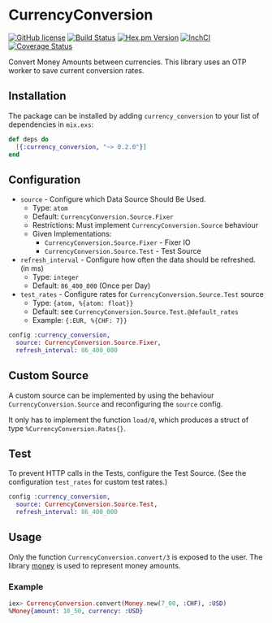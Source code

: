# CurrencyConversion

[![GitHub license](https://img.shields.io/badge/license-MIT-blue.svg)](https://raw.githubusercontent.com/jshmrtn/currency-conversion/master/LICENSE)
[![Build Status](https://travis-ci.org/jshmrtn/currency-conversion.svg?branch=master)](https://travis-ci.org/jshmrtn/currency-conversion)
[![Hex.pm Version](https://img.shields.io/hexpm/v/currency_conversion.svg?style=flat)](https://hex.pm/packages/currency_conversion)
[![InchCI](https://inch-ci.org/github/jshmrtn/currency-conversion.svg?branch=master)](https://inch-ci.org/github/jshmrtncurrency-conversion)
[![Coverage Status](https://coveralls.io/repos/github/jshmrtn/currency-conversion/badge.svg?branch=master)](https://coveralls.io/github/jshmrtn/currency-conversion?branch=master)

Convert Money Amounts between currencies. This library uses an OTP worker to save current conversion rates.

## Installation

The package can be installed by adding `currency_conversion` to your list of dependencies in `mix.exs`:

```elixir
def deps do
  [{:currency_conversion, "~> 0.2.0"}]
end
```

## Configuration

- `source` - Configure which Data Source Should Be Used.
  * Type: `atom`
  * Default: `CurrencyConversion.Source.Fixer`
  * Restrictions: Must implement `CurrencyConversion.Source` behaviour
  * Given Implementations:
    - `CurrencyConversion.Source.Fixer` - Fixer IO
    - `CurrencyConversion.Source.Test` - Test Source
- `refresh_interval` - Configure how often the data should be refreshed. (in ms)
  * Type: `integer`
  * Default: `86_400_000` (Once per Day)
- `test_rates` - Configure rates for `CurrencyConversion.Source.Test` source
  * Type: `{atom, %{atom: float}}`
  * Default: see `CurrencyConversion.Source.Test.@default_rates`
  * Example: `{:EUR, %{CHF: 7}}`

```elixir
config :currency_conversion,
  source: CurrencyConversion.Source.Fixer,
  refresh_interval: 86_400_000
```

## Custom Source

A custom source can be implemented by using the behaviour `CurrencyConversion.Source` and reconfiguring the `source` config.

It only has to implement the function `load/0`, which produces a struct of type `%CurrencyConversion.Rates{}`.

## Test

To prevent HTTP calls in the Tests, configure the Test Source. (See the configuration `test_rates` for custom test rates.)

```elixir
config :currency_conversion,
  source: CurrencyConversion.Source.Test,
  refresh_interval: 86_400_000
```

## Usage

Only the function `CurrencyConversion.convert/3` is exposed to the user. The library [money](https://github.com/liuggio/money) is used to represent money amounts.

### Example

```elixir
iex> CurrencyConversion.convert(Money.new(7_00, :CHF), :USD)
%Money{amount: 10_50, currency: :USD}
```
